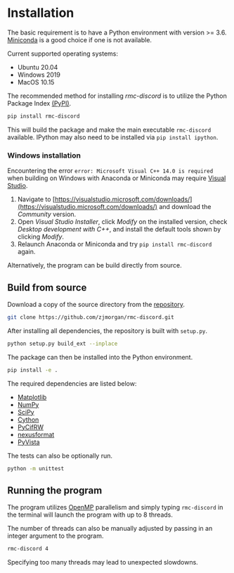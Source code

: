 # **Installation**

The basic requirement is to have a Python environment with version >= 3.6. [Miniconda](https://docs.conda.io/en/latest/miniconda.html) is a good choice if one is not available.

Current supported operating systems:
- Ubuntu 20.04
- Windows 2019
- MacOS 10.15

The recommended method for installing *rmc-discord* is to utilize the Python Package Index [(PyPI)](https://pypi.org/project/rmc-discord/).

```bash
pip install rmc-discord
```

This will build the package and make the main executable `rmc-discord` available. IPython may also need to be installed via `pip install ipython`.

### **Windows installation**
Encountering the error `error: Microsoft Visual C++ 14.0 is required` when building on Windows with Anaconda or Miniconda may require [Visual Studio](https://visualstudio.microsoft.com/downloads/).

1.	Navigate to [https://visualstudio.microsoft.com/downloads/](https://visualstudio.microsoft.com/downloads/) and download the *Community* version.
2.	Open *Visual Studio Installer*, click *Modify* on the installed version, check *Desktop development with C++*, and install the default tools shown by clicking *Modify*.
3.	Relaunch Anaconda or Miniconda and try `pip install rmc-discord` again.

Alternatively, the program can be build directly from source.

## **Build from source**

Download a copy of the source directory from the [repository](https://github.com/zjmorgan/rmc-discord).

```bash
git clone https://github.com/zjmorgan/rmc-discord.git
```

After installing all dependencies, the repository is built with `setup.py`.

```bash
python setup.py build_ext --inplace
```

The package can then be installed into the Python environment.

```bash
pip install -e .
```

The required dependencies are listed below:

- [Matplotlib](https://matplotlib.org/)
- [NumPy](https://www.numpy.org/)
- [SciPy](https://www.scipy.org/)
- [Cython](https://cython.org/)
- [PyCifRW](https://www.iucr.org/resources/cif/software/pycifrw)
- [nexusformat](https://github.com/nexpy/nexusformat)
- [PyVista](https://www.pyvista.org/)

The tests can also be optionally run.

```bash
python -m unittest
```

## **Running the program**

The program utilizes [OpenMP](https://www.openmp.org/) parallelism and simply typing `rmc-discord` in the terminal will launch the program with up to 8 threads.

The number of threads can also be manually adjusted by passing in an integer argument to the program.

```bash
rmc-discord 4
```

Specifying too many threads may lead to unexpected slowdowns.
